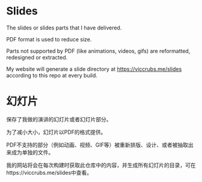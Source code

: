 # Slides

The slides or slides parts that I have delivered.

PDF format is used to reduce size.

Parts not supported by PDF (like animations, videos, gifs) are reformatted, redesigned or extracted.

My website will generate a slide directory at https://viccrubs.me/slides according to this repo at every build.

# 幻灯片

保存了我做的演讲的幻灯片或者幻灯片部分。

为了减小大小，幻灯片以PDF的格式提供。

PDF不支持的部分（例如动画、视频、GIF等）被重新排版、设计、或者被抽取出来成为单独的文件。

我的网站将会在每次构建时获取此仓库中的内容，并生成所有幻灯片的目录，可在https://viccrubs.me/slides中查看。

